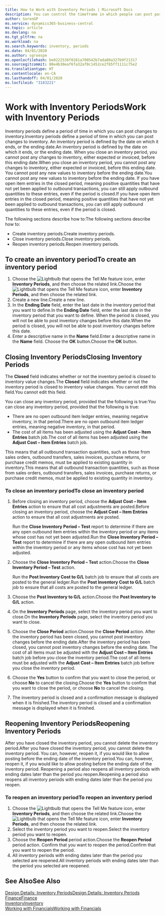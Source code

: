 ```yaml
---
title: How to Work with Inventory Periods | Microsoft Docs
description: You can control the timeframe in which people can post post changes to inventory by defining inventory periods.
author: SorenGP
ms.service: dynamics365-business-central
ms.topic: article
ms.devlang: na
ms.tgt_pltfrm: na
ms.workload: na
ms.search.keywords: inventory, periods
ms.date: 04/01/2020
ms.author: sgroespe
ms.openlocfilehash: be0222536f0281a700542b7ada80a327b9f21317
ms.sourcegitcommit: 88e4b30eaf6fa32af0c1452ce2f85ff1111c75e2
ms.translationtype: HT
ms.contentlocale: en-CA
ms.lasthandoff: 04/01/2020
ms.locfileid: "3183221"
---
```

# <a name="work-with-inventory-periods"></a><span data-ttu-id="e6135-103">Work with Inventory Periods</span><span class="sxs-lookup"><span data-stu-id="e6135-103">Work with Inventory Periods</span></span>
<span data-ttu-id="e6135-104">Inventory periods define a period of time in which you can post changes to inventory.</span><span class="sxs-lookup"><span data-stu-id="e6135-104">Inventory periods define a period of time in which you can post changes to inventory.</span></span> <span data-ttu-id="e6135-105">An inventory period is defined by the date on which it ends, or the ending date.</span><span class="sxs-lookup"><span data-stu-id="e6135-105">An inventory period is defined by the date on which it ends, or the ending date.</span></span> <span data-ttu-id="e6135-106">When you close an inventory period, you cannot post any changes to inventory, either expected or invoiced, before this ending date.</span><span class="sxs-lookup"><span data-stu-id="e6135-106">When you close an inventory period, you cannot post any changes to inventory, either expected or invoiced, before this ending date.</span></span> <span data-ttu-id="e6135-107">You cannot post any new values to inventory before the ending date.</span><span class="sxs-lookup"><span data-stu-id="e6135-107">You cannot post any new values to inventory before the ending date.</span></span> <span data-ttu-id="e6135-108">If you have open item entries in the closed period, meaning positive quantities that have not yet been applied to outbound transactions, you can still apply outbound quantities to these entries, even if the period is closed.</span><span class="sxs-lookup"><span data-stu-id="e6135-108">If you have open item entries in the closed period, meaning positive quantities that have not yet been applied to outbound transactions, you can still apply outbound quantities to these entries, even if the period is closed.</span></span>  

<span data-ttu-id="e6135-109">The following sections describe how to:</span><span class="sxs-lookup"><span data-stu-id="e6135-109">The following sections describe how to:</span></span>

* <span data-ttu-id="e6135-110">Create inventory periods.</span><span class="sxs-lookup"><span data-stu-id="e6135-110">Create inventory periods.</span></span>  
* <span data-ttu-id="e6135-111">Close inventory periods.</span><span class="sxs-lookup"><span data-stu-id="e6135-111">Close inventory periods.</span></span>  
* <span data-ttu-id="e6135-112">Reopen inventory periods.</span><span class="sxs-lookup"><span data-stu-id="e6135-112">Reopen inventory periods.</span></span>  

## <a name="to-create-an-inventory-period"></a><span data-ttu-id="e6135-113">To create an inventory period</span><span class="sxs-lookup"><span data-stu-id="e6135-113">To create an inventory period</span></span>  
1. <span data-ttu-id="e6135-114">Choose the ![Lightbulb that opens the Tell Me feature](media/ui-search/search_small.png "Tell me what you want to do") icon, enter **Inventory Periods**, and then choose the related link.</span><span class="sxs-lookup"><span data-stu-id="e6135-114">Choose the ![Lightbulb that opens the Tell Me feature](media/ui-search/search_small.png "Tell me what you want to do") icon, enter **Inventory Periods**, and then choose the related link.</span></span>  
2. <span data-ttu-id="e6135-115">Create a new line.</span><span class="sxs-lookup"><span data-stu-id="e6135-115">Create a new line.</span></span>  
3. <span data-ttu-id="e6135-116">In the **Ending Date** field, enter the last date in the inventory period that you want to define.</span><span class="sxs-lookup"><span data-stu-id="e6135-116">In the **Ending Date** field, enter the last date in the inventory period that you want to define.</span></span> <span data-ttu-id="e6135-117">When the period is closed, you will not be able to post inventory changes before this date.</span><span class="sxs-lookup"><span data-stu-id="e6135-117">When the period is closed, you will not be able to post inventory changes before this date.</span></span>  
4. <span data-ttu-id="e6135-118">Enter a descriptive name in the **Name** field.</span><span class="sxs-lookup"><span data-stu-id="e6135-118">Enter a descriptive name in the **Name** field.</span></span> <span data-ttu-id="e6135-119">Choose the **OK** button.</span><span class="sxs-lookup"><span data-stu-id="e6135-119">Choose the **OK** button.</span></span>  

## <a name="closing-inventory-periods"></a><span data-ttu-id="e6135-120">Closing Inventory Periods</span><span class="sxs-lookup"><span data-stu-id="e6135-120">Closing Inventory Periods</span></span>  
<span data-ttu-id="e6135-121">The **Closed** field indicates whether or not the inventory period is closed to inventory value changes.</span><span class="sxs-lookup"><span data-stu-id="e6135-121">The **Closed** field indicates whether or not the inventory period is closed to inventory value changes.</span></span> <span data-ttu-id="e6135-122">You cannot edit this field.</span><span class="sxs-lookup"><span data-stu-id="e6135-122">You cannot edit this field.</span></span>  

<span data-ttu-id="e6135-123">You can close any inventory period, provided that the following is true:</span><span class="sxs-lookup"><span data-stu-id="e6135-123">You can close any inventory period, provided that the following is true:</span></span>  

* <span data-ttu-id="e6135-124">There are no open outbound item ledger entries, meaning negative inventory, in that period.</span><span class="sxs-lookup"><span data-stu-id="e6135-124">There are no open outbound item ledger entries, meaning negative inventory, in that period.</span></span>  
* <span data-ttu-id="e6135-125">The cost of all items has been adjusted using the **Adjust Cost – Item Entries** batch job.</span><span class="sxs-lookup"><span data-stu-id="e6135-125">The cost of all items has been adjusted using the **Adjust Cost – Item Entries** batch job.</span></span>  

<span data-ttu-id="e6135-126">This means that all outbound transaction quantities, such as those from sales orders, outbound transfers, sales invoices, purchase returns, or purchase credit memos, must be applied to existing quantity in inventory.</span><span class="sxs-lookup"><span data-stu-id="e6135-126">This means that all outbound transaction quantities, such as those from sales orders, outbound transfers, sales invoices, purchase returns, or purchase credit memos, must be applied to existing quantity in inventory.</span></span>  

### <a name="to-close-an-inventory-period"></a><span data-ttu-id="e6135-127">To close an inventory period</span><span class="sxs-lookup"><span data-stu-id="e6135-127">To close an inventory period</span></span>  
1. <span data-ttu-id="e6135-128">Before closing an inventory period, choose the **Adjust Cost – Item Entries** action to ensure that all cost adjustments are posted.</span><span class="sxs-lookup"><span data-stu-id="e6135-128">Before closing an inventory period, choose the **Adjust Cost – Item Entries** action to ensure that all cost adjustments are posted.</span></span>

     <span data-ttu-id="e6135-129">Run the **Close Inventory Period – Test** report to determine if there are any open outbound item entries within the inventory period or any items whose cost has not yet been adjusted.</span><span class="sxs-lookup"><span data-stu-id="e6135-129">Run the **Close Inventory Period – Test** report to determine if there are any open outbound item entries within the inventory period or any items whose cost has not yet been adjusted.</span></span>  
2. <span data-ttu-id="e6135-130">Choose the **Close Inventory Period – Test** action.</span><span class="sxs-lookup"><span data-stu-id="e6135-130">Choose the **Close Inventory Period – Test** action.</span></span>  

     <span data-ttu-id="e6135-131">Run the **Post Inventory Cost to G/L** batch job to ensure that all costs are posted to the general ledger.</span><span class="sxs-lookup"><span data-stu-id="e6135-131">Run the **Post Inventory Cost to G/L** batch job to ensure that all costs are posted to the general ledger.</span></span>  
3. <span data-ttu-id="e6135-132">Choose the **Post Inventory to G/L** action.</span><span class="sxs-lookup"><span data-stu-id="e6135-132">Choose the **Post Inventory to G/L** action.</span></span>  
4. <span data-ttu-id="e6135-133">On the **Inventory Periods** page, select the inventory period you want to close.</span><span class="sxs-lookup"><span data-stu-id="e6135-133">On the **Inventory Periods** page, select the inventory period you want to close.</span></span>  
5. <span data-ttu-id="e6135-134">Choose the **Close Period** action.</span><span class="sxs-lookup"><span data-stu-id="e6135-134">Choose the **Close Period** action.</span></span> <span data-ttu-id="e6135-135">After the inventory period has been closed, you cannot post inventory changes before the ending date.</span><span class="sxs-lookup"><span data-stu-id="e6135-135">After the inventory period has been closed, you cannot post inventory changes before the ending date.</span></span> <span data-ttu-id="e6135-136">The cost of all items must be adjusted with the **Adjust Cost – Item Entries** batch job before you close the inventory period.</span><span class="sxs-lookup"><span data-stu-id="e6135-136">The cost of all items must be adjusted with the **Adjust Cost – Item Entries** batch job before you close the inventory period.</span></span>  
6. <span data-ttu-id="e6135-137">Choose the **Yes** button to confirm that you want to close the period, or choose **No** to cancel the closing.</span><span class="sxs-lookup"><span data-stu-id="e6135-137">Choose the **Yes** button to confirm that you want to close the period, or choose **No** to cancel the closing.</span></span>  
7. <span data-ttu-id="e6135-138">The inventory period is closed and a confirmation message is displayed when it is finished.</span><span class="sxs-lookup"><span data-stu-id="e6135-138">The inventory period is closed and a confirmation message is displayed when it is finished.</span></span>  

## <a name="reopening-inventory-periods"></a><span data-ttu-id="e6135-139">Reopening Inventory Periods</span><span class="sxs-lookup"><span data-stu-id="e6135-139">Reopening Inventory Periods</span></span>  
<span data-ttu-id="e6135-140">After you have closed the inventory period, you cannot delete the inventory period.</span><span class="sxs-lookup"><span data-stu-id="e6135-140">After you have closed the inventory period, you cannot delete the inventory period.</span></span> <span data-ttu-id="e6135-141">You can, however, reopen it, if you would like to allow posting before the ending date of the inventory period.</span><span class="sxs-lookup"><span data-stu-id="e6135-141">You can, however, reopen it, if you would like to allow posting before the ending date of the inventory period.</span></span> <span data-ttu-id="e6135-142">Reopening a period also reopens all inventory periods with ending dates later than the period you reopen.</span><span class="sxs-lookup"><span data-stu-id="e6135-142">Reopening a period also reopens all inventory periods with ending dates later than the period you reopen.</span></span>  

### <a name="to-reopen-an-inventory-period"></a><span data-ttu-id="e6135-143">To reopen an inventory period</span><span class="sxs-lookup"><span data-stu-id="e6135-143">To reopen an inventory period</span></span>  
1. <span data-ttu-id="e6135-144">Choose the ![Lightbulb that opens the Tell Me feature](media/ui-search/search_small.png "Tell me what you want to do") icon, enter **Inventory Periods**, and then choose the related link.</span><span class="sxs-lookup"><span data-stu-id="e6135-144">Choose the ![Lightbulb that opens the Tell Me feature](media/ui-search/search_small.png "Tell me what you want to do") icon, enter **Inventory Periods**, and then choose the related link.</span></span>  
2. <span data-ttu-id="e6135-145">Select the inventory period you want to reopen.</span><span class="sxs-lookup"><span data-stu-id="e6135-145">Select the inventory period you want to reopen.</span></span>  
3. <span data-ttu-id="e6135-146">Choose the **Reopen Period** period action.</span><span class="sxs-lookup"><span data-stu-id="e6135-146">Choose the **Reopen Period** period action.</span></span> <span data-ttu-id="e6135-147">Confirm that you want to reopen the period.</span><span class="sxs-lookup"><span data-stu-id="e6135-147">Confirm that you want to reopen the period.</span></span>  
4. <span data-ttu-id="e6135-148">All inventory periods with ending dates later than the period you selected are reopened.</span><span class="sxs-lookup"><span data-stu-id="e6135-148">All inventory periods with ending dates later than the period you selected are reopened.</span></span>  

## <a name="see-also"></a><span data-ttu-id="e6135-149">See Also</span><span class="sxs-lookup"><span data-stu-id="e6135-149">See Also</span></span>  
[<span data-ttu-id="e6135-150">Design Details: Inventory Periods</span><span class="sxs-lookup"><span data-stu-id="e6135-150">Design Details: Inventory Periods</span></span>](design-details-inventory-periods.md)  
[<span data-ttu-id="e6135-151">Finance</span><span class="sxs-lookup"><span data-stu-id="e6135-151">Finance</span></span>](finance.md)  
[<span data-ttu-id="e6135-152">Inventory</span><span class="sxs-lookup"><span data-stu-id="e6135-152">Inventory</span></span>](inventory-manage-inventory.md)  
[<span data-ttu-id="e6135-153">Working with Financials</span><span class="sxs-lookup"><span data-stu-id="e6135-153">Working with Financials</span></span>](ui-work-product.md)
